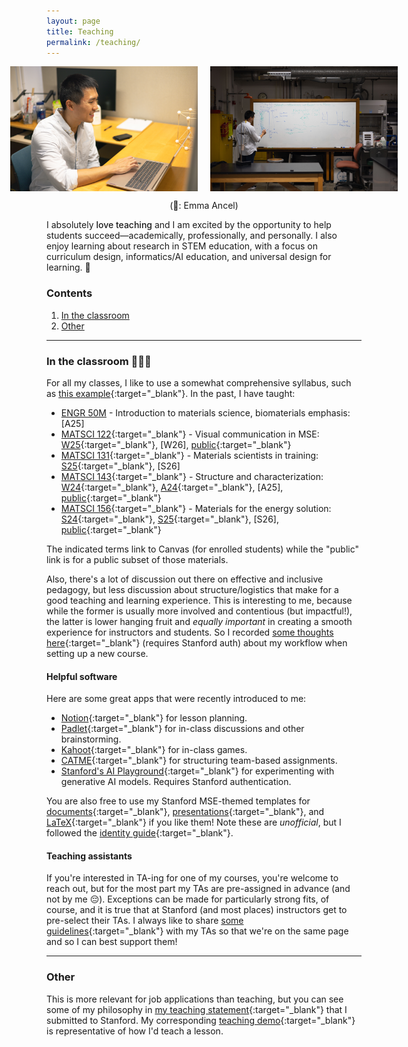 ```yaml
---
layout: page
title: Teaching
permalink: /teaching/
---
```



<span style="display:flex;justify-content:center">
	<img src="/assets/fig/desk.jpg" alt="Enze desk" align="middle" height="200px">
	&nbsp;&nbsp;&nbsp;&nbsp;&nbsp;
	<img src="/assets/fig/teaching.jpg" alt="Enze teaching" align="middle" height="200px">
</span>
<center>
	<p>(📸: Emma Ancel)</p>
</center>

I absolutely <span style="font-weight:500">love teaching</span> and I am excited by the opportunity to help students succeed—academically, professionally, and personally.
I also enjoy learning about research in STEM education, with a focus on curriculum design, informatics/AI education, and universal design for learning. 🧠


### Contents

1. [In the classroom](#in-the-classroom-)
1. [Other](#other)

---------------------------------

### In the classroom 👨🏼‍🏫

For all my classes, I like to use a somewhat comprehensive syllabus, such as [this example](https://docs.google.com/document/d/1QrbCX5s_n8fGaEtbU1wuzEMItDOB4LknTW6fQCOxebY/edit?usp=sharing){:target="_blank"}.
In the past, I have taught:
- [ENGR 50M](https://explorecourses.stanford.edu/search?q=engr50m) - Introduction to materials science, biomaterials emphasis: 
[A25]
- [MATSCI 122](https://explorecourses.stanford.edu/search?q=matsci122){:target="_blank"} - Visual communication in MSE: 
[W25](https://canvas.stanford.edu/courses/202301){:target="_blank"}, 
[W26], 
[public](https://bit.ly/mse122public){:target="_blank"}
- [MATSCI 131](https://explorecourses.stanford.edu/search?q=matsci131){:target="_blank"} - Materials scientists in training:
[S25](https://canvas.stanford.edu/courses/207708){:target="_blank"}, 
[S26]
- [MATSCI 143](https://explorecourses.stanford.edu/search?q=matsci143){:target="_blank"} - Structure and characterization: 
[W24](https://canvas.stanford.edu/courses/183661){:target="_blank"}, 
[A24](https://canvas.stanford.edu/courses/196708){:target="_blank"}, 
[A25], 
[public](https://bit.ly/mse143public){:target="_blank"}
- [MATSCI 156](https://explorecourses.stanford.edu/search?q=matsci156){:target="_blank"} - Materials for the energy solution: 
[S24](https://canvas.stanford.edu/courses/190305){:target="_blank"}, 
[S25](https://canvas.stanford.edu/courses/205722){:target="_blank"}, 
[S26], 
[public](https://bit.ly/mse156public){:target="_blank"}

 The indicated terms link to Canvas (for enrolled students) while the "public" link is for a public subset of those materials.


Also, there's a lot of discussion out there on effective and inclusive pedagogy, but less discussion about structure/logistics that make for a good teaching and learning experience.
This is interesting to me, because while the former is usually more involved and contentious (but impactful!), the latter is lower hanging fruit and _equally important_ in creating a smooth experience for instructors and students.
So I recorded [some thoughts here](https://docs.google.com/document/d/15XXIS8MBmj-URnKJWPqF3X5mm47GiP-hIcJo6h6GbJU/edit?tab=t.0){:target="_blank"} (requires Stanford auth) about my workflow when setting up a new course.


#### Helpful software

Here are some great apps that were recently introduced to me:
- [Notion](https://www.notion.so/){:target="_blank"} for lesson planning.
- [Padlet](https://padlet.com/){:target="_blank"} for in-class discussions and other brainstorming.
- [Kahoot](https://kahoot.com/){:target="_blank"} for in-class games.
- [CATME](https://info.catme.org/){:target="_blank"} for structuring team-based assignments.
- [Stanford's AI Playground](https://aiplayground-prod.stanford.edu/c/new){:target="_blank"} for experimenting with generative AI models.
Requires Stanford authentication.

You are also free to use my Stanford MSE-themed templates for [documents](https://docs.google.com/document/d/1sfr_XQ0LwapQDIzobPFpjHfRk1QCmZfFgwzvm0gsz9g/edit?usp=sharing){:target="_blank"}, [presentations](https://docs.google.com/presentation/d/1LDv9veirAnjh2ZcnNkAmh1vTdW_8CCUpeRo9ybCxs2s/edit?usp=sharing){:target="_blank"}, and [LaTeX](https://www.overleaf.com/read/skrzcznwvrfd#0715a5){:target="_blank"} if you like them!
Note these are _unofficial_, but I followed the [identity guide](https://identity.stanford.edu/){:target="_blank"}.


#### Teaching assistants 

If you're interested in TA-ing for one of my courses, you're welcome to reach out, but for the most part my TAs are pre-assigned in advance (and not by me 😔).
Exceptions can be made for particularly strong fits, of course, and it is true that at Stanford (and most places) instructors get to pre-select their TAs.
I always like to share [some guidelines](https://docs.google.com/document/d/15VQWynIaDy42vuYOna7G1mKrQoeFY5NavKbKEAuAG2Q/edit?usp=sharing){:target="_blank"} with my TAs so that we're on the same page and so I can best support them!


---------------------------------


### Other

This is more relevant for job applications than teaching, but you can see some of my philosophy in [my teaching statement](https://docs.google.com/document/d/1EGvUmu5he7DbDgeKDURlCpgEXWDb8NEwWh9K8qIFSKs/edit?usp=sharing){:target="_blank"} that I submitted to Stanford.
My corresponding [teaching demo](https://docs.google.com/presentation/d/14g4NKJ20b5cIvt4U7KdkPCuzAP2_mdBXeJ-tLvxdR24/edit?usp=sharing){:target="_blank"} is representative of how I'd teach a lesson.


